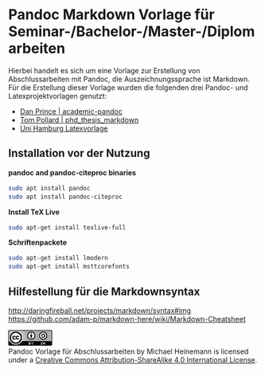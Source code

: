 # Pandoc Markdown Vorlage für Seminar-/Bachelor-/Master-/Diplomarbeiten
Hierbei handelt es sich um eine Vorlage zur Erstellung von Abschlussarbeiten mit Pandoc, die Auszeichnungssprache ist Markdown.  
Für die Erstellung dieser Vorlage wurden die folgenden drei Pandoc- und Latexprojektvorlagen genutzt:

* [Dan Prince | academic-pandoc](https://github.com/danprince/academic-pandoc.git)
* [Tom Pollard | phd_thesis_markdown](https://github.com/tompollard/phd_thesis_markdown)
* [Uni Hamburg Latexvorlage](https://www.wiso.uni-hamburg.de/fachbereich-sozoek/professuren/szimayer/lehre/wissenschaftliche-arbeiten/bachelorarbeiten/vorlagen-fuer-abschlussarbeiten-in-latex-format.html)

## Installation vor der Nutzung
**pandoc and pandoc-citeproc binaries**
```bash
sudo apt install pandoc
sudo apt install pandoc-citeproc
```

**Install TeX Live**
```bash
sudo apt-get install texlive-full
```

**Schriftenpackete**
```bash
sudo apt-get install lmodern
sudo apt-get install msttcorefonts
```

## Hilfestellung für die Markdownsyntax   
<http://daringfireball.net/projects/markdown/syntax#img>  
<https://github.com/adam-p/markdown-here/wiki/Markdown-Cheatsheet>  


![CC Lizens](by-sa.png)  
Pandoc Vorlage für Abschlussarbeiten by Michael Heinemann is licensed under a [Creative Commons Attribution-ShareAlike 4.0 International License](https://creativecommons.org/licenses/by-sa/4.0/).

